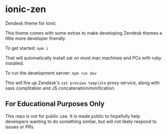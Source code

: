 # ionic-zen
Zendesk theme for Ionic

This theme comes with some extras to make developing Zendesk themes a little more developer friendly. 

To get started:
`npm i`

That will automatically install zat on most mac machines and PCs with ruby installed.

To run the development server:
`npm run dev`

This will fire up Zendesk's `zat preview template` proxy service, along with sass complitation and JS concatenation/minification.


## For Educational Purposes Only

This repo is not for public use. It is made public to hopefully help developers wanting to do something similar, but will not likely respond to issues or PRs.
